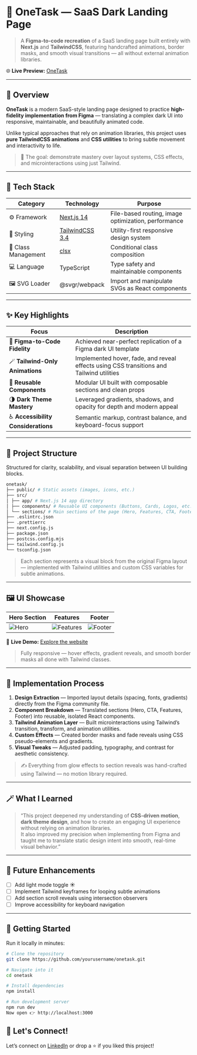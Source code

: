 # 🖤 OneTask — SaaS Dark Landing Page

> A **Figma-to-code recreation** of a SaaS landing page built entirely with **Next.js** and **TailwindCSS**, featuring handcrafted animations, border masks, and smooth visual transitions — all without external animation libraries.

🌐 **Live Preview:** [OneTask](https://one-task-tau.vercel.app/)  


---

## 🧭 Overview

**OneTask** is a modern SaaS-style landing page designed to practice **high-fidelity implementation from Figma** — translating a complex dark UI into responsive, maintainable, and beautifully animated code.

Unlike typical approaches that rely on animation libraries, this project uses **pure TailwindCSS animations** and **CSS utilities** to bring subtle movement and interactivity to life.

> 🧠 The goal: demonstrate mastery over layout systems, CSS effects, and microinteractions using just Tailwind.

---

## 🧰 Tech Stack

| Category | Technology | Purpose |
|-----------|-------------|----------|
| ⚙️ Framework | [Next.js 14](https://nextjs.org/) | File-based routing, image optimization, performance |
| 🎨 Styling | [TailwindCSS 3.4](https://tailwindcss.com/) | Utility-first responsive design system |
| 🧩 Class Management | [clsx](https://github.com/lukeed/clsx) | Conditional class composition |
| 💻 Language | TypeScript | Type safety and maintainable components |
| 🖼️ SVG Loader | @svgr/webpack | Import and manipulate SVGs as React components |

---

## ✨ Key Highlights

| Focus | Description |
|--------|--------------|
| 🎨 **Figma-to-Code Fidelity** | Achieved near-perfect replication of a Figma dark UI template |
| 🪄 **Tailwind-Only Animations** | Implemented hover, fade, and reveal effects using CSS transitions and Tailwind utilities |
| 🧩 **Reusable Components** | Modular UI built with composable sections and clean props |
| 🌗 **Dark Theme Mastery** | Leveraged gradients, shadows, and opacity for depth and modern appeal |
| ♿ **Accessibility Considerations** | Semantic markup, contrast balance, and keyboard-focus support |

---

## 🧱 Project Structure

Structured for clarity, scalability, and visual separation between UI building blocks.

```bash
onetask/
├── public/ # Static assets (images, icons, etc.)
├── src/
│ ├── app/ # Next.js 14 app directory
│ ├── components/ # Reusable UI components (Buttons, Cards, Logos, etc.)
│ └── sections/ # Main sections of the page (Hero, Features, CTA, Footer)
├── .eslintrc.json
├── .prettierrc
├── next.config.js
├── package.json
├── postcss.config.mjs
├── tailwind.config.js
└── tsconfig.json
```


> Each section represents a visual block from the original Figma layout — implemented with Tailwind utilities and custom CSS variables for subtle animations.

---

## 🖼️ UI Showcase

| Hero Section | Features | Footer |
|---------------|-----------|---------|
| ![Hero](./public/screenshots/hero.png) | ![Features](./public/screenshots/features.png) | ![Footer](./public/screenshots/footer.png) |

🎥 **Live Demo:** [Explore the website](https://onetask.vercel.app/)

> Fully responsive — hover effects, gradient reveals, and smooth border masks all done with Tailwind classes.

---

## 🧪 Implementation Process

1. **Design Extraction** — Imported layout details (spacing, fonts, gradients) directly from the Figma community file.  
2. **Component Breakdown** — Translated sections (Hero, CTA, Features, Footer) into reusable, isolated React components.  
3. **Tailwind Animation Layer** — Built microinteractions using Tailwind’s transition, transform, and animation utilities.  
4. **Custom Effects** — Created border masks and fade reveals using CSS pseudo-elements and gradients.  
5. **Visual Tweaks** — Adjusted padding, typography, and contrast for aesthetic consistency.  

> ✍️ Everything from glow effects to section reveals was hand-crafted using Tailwind — no motion library required.

---

## 🪄 What I Learned

> “This project deepened my understanding of **CSS-driven motion**, **dark theme design**, and how to create an engaging UI experience without relying on animation libraries.  
> It also improved my precision when implementing from Figma and taught me to translate static design intent into smooth, real-time visual behavior.”

---

## 🧭 Future Enhancements

- [ ] Add light mode toggle ☀️  
- [ ] Implement Tailwind keyframes for looping subtle animations  
- [ ] Add section scroll reveals using intersection observers  
- [ ] Improve accessibility for keyboard navigation  

---

## 🚀 Getting Started

Run it locally in minutes:

```bash
# Clone the repository
git clone https://github.com/yourusername/onetask.git

# Navigate into it
cd onetask

# Install dependencies
npm install

# Run development server
npm run dev
Now open 👉 http://localhost:3000

```


## 🌸 Let's Connect!


Let’s connect on [LinkedIn](https://linkedin.com/in/mercedesgpaz) or drop a ⭐ if you liked this project!


